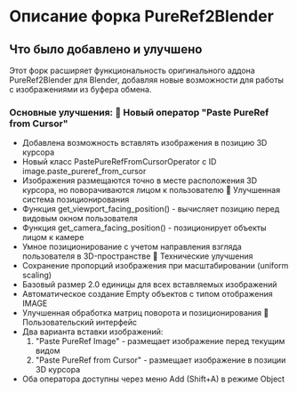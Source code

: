 # Описание форка PureRef2Blender
## Что было добавлено и улучшено
Этот форк расширяет функциональность оригинального аддона PureRef2Blender для Blender, добавляя новые возможности для работы с изображениями из буфера обмена.

### Основные улучшения: 🎯 Новый оператор "Paste PureRef from Cursor"
- Добавлена возможность вставлять изображения в позицию 3D курсора
- Новый класс PastePureRefFromCursorOperator с ID image.paste_pureref_from_cursor
- Изображения размещаются точно в месте расположения 3D курсора, но поворачиваются лицом к пользователю 📐 Улучшенная система позиционирования
- Функция get_viewport_facing_position() - вычисляет позицию перед видовым окном пользователя
- Функция get_camera_facing_position() - позиционирует объекты лицом к камере
- Умное позиционирование с учетом направления взгляда пользователя в 3D-пространстве 🔧 Технические улучшения
- Сохранение пропорций изображения при масштабировании (uniform scaling)
- Базовый размер 2.0 единицы для всех вставляемых изображений
- Автоматическое создание Empty объектов с типом отображения IMAGE
- Улучшенная обработка матриц поворота и позиционирования 🎨 Пользовательский интерфейс
- Два варианта вставки изображений:
  1. "Paste PureRef Image" - размещает изображение перед текущим видом
  2. "Paste PureRef from Cursor" - размещает изображение в позиции 3D курсора
- Оба оператора доступны через меню Add (Shift+A) в режиме Object
